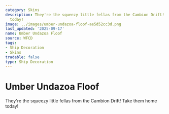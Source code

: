 ```yaml
---
category: Skins
description: They're the squeezy little fellas from the Cambion Drift! Take them home
  today!
image: ../images/umber-undazoa-floof-ae5d52cc3d.png
last_updated: '2025-09-17'
name: Umber Undazoa Floof
source: WFCD
tags:
- Ship Decoration
- Skins
tradable: false
type: Ship Decoration
---
```


# Umber Undazoa Floof

They're the squeezy little fellas from the Cambion Drift! Take them home today!

